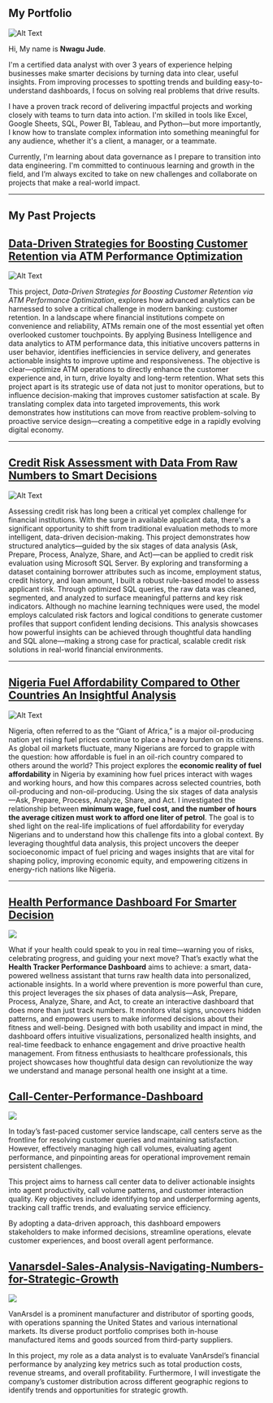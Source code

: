 ## My Portfolio
![Alt Text](https://github.com/judoski366/Judenwagu-portfolio/blob/main/Github%20profile%20pics.jfif)

Hi, My name is **Nwagu Jude**.

I'm a certified data analyst with over 3 years of experience helping businesses make smarter decisions by turning data into clear, useful insights. From improving processes to spotting trends and building easy-to-understand dashboards, I focus on solving real problems that drive results.

I have a proven track record of delivering impactful projects and working closely with teams to turn data into action. I'm skilled in tools like Excel, Google Sheets, SQL, Power BI, Tableau, and Python—but more importantly, I know how to translate complex information into something meaningful for any audience, whether it's a client, a manager, or a teammate.

Currently, I'm learning about data governance as I prepare to transition into data engineering. I'm committed to continuous learning and growth in the field, and I’m always excited to take on new challenges and collaborate on projects that make a real-world impact.

---

## My Past Projects

## [Data-Driven Strategies for Boosting Customer Retention via ATM Performance Optimization](https://github.com/judoski366/Data-Driven_Atm-Optimization)

![Alt Text](https://github.com/judoski366/Data-Driven_Atm-Optimization/blob/main/Atm_pic.jpg)

This project, *Data-Driven Strategies for Boosting Customer Retention via ATM Performance Optimization*, explores how advanced analytics can be harnessed to solve a critical challenge in modern banking: customer retention. In a landscape where financial institutions compete on convenience and reliability, ATMs remain one of the most essential yet often overlooked customer touchpoints. By applying Business Intelligence and data analytics to ATM performance data, this initiative uncovers patterns in user behavior, identifies inefficiencies in service delivery, and generates actionable insights to improve uptime and responsiveness. The objective is clear—optimize ATM operations to directly enhance the customer experience and, in turn, drive loyalty and long-term retention. What sets this project apart is its strategic use of data not just to monitor operations, but to influence decision-making that improves customer satisfaction at scale. By translating complex data into targeted improvements, this work demonstrates how institutions can move from reactive problem-solving to proactive service design—creating a competitive edge in a rapidly evolving digital economy.

---

## [Credit Risk Assessment with Data From Raw Numbers to Smart Decisions](https://github.com/judoski366/Credit-Risk-Assessment-with-Data-From-Raw-Numbers-to-Smart-Decisions/blob/main/README.md)

![Alt Text](https://github.com/judoski366/Credit-Risk-Assessment-with-Data-From-Raw-Numbers-to-Smart-Decisions/blob/main/Free%20Vector%20_%20Risk%20management%20concept%20illustration.jpeg)


Assessing credit risk has long been a critical yet complex challenge for financial institutions. With the surge in available applicant data, there's a significant opportunity to shift from traditional evaluation methods to more intelligent, data-driven decision-making. This project demonstrates how structured analytics—guided by the six stages of data analysis (Ask, Prepare, Process, Analyze, Share, and Act)—can be applied to credit risk evaluation using Microsoft SQL Server. By exploring and transforming a dataset containing borrower attributes such as income, employment status, credit history, and loan amount, I built a robust rule-based model to assess applicant risk. Through optimized SQL queries, the raw data was cleaned, segmented, and analyzed to surface meaningful patterns and key risk indicators. Although no machine learning techniques were used, the model employs calculated risk factors and logical conditions to generate customer profiles that support confident lending decisions. This analysis showcases how powerful insights can be achieved through thoughtful data handling and SQL alone—making a strong case for practical, scalable credit risk solutions in real-world financial environments.

---

## [Nigeria Fuel Affordability Compared to Other Countries An Insightful Analysis](https://github.com/judoski366/Nigeria-s-Fuel-Affordability-Compared-to-Other-Countries-An-Insightful-Analysis.)

![Alt Text](https://github.com/judoski366/Nigeria-s-Fuel-Affordability-Compared-to-Other-Countries-An-Insightful-Analysis./blob/main/oil%20price.jpg)


Nigeria, often referred to as the “Giant of Africa,” is a major oil-producing nation yet rising fuel prices continue to place a heavy burden on its citizens. As global oil markets fluctuate, many Nigerians are forced to grapple with the question: how affordable is fuel in an oil-rich country compared to others around the world? This project explores the **economic reality of fuel affordability** in Nigeria by examining how fuel prices interact with wages and working hours, and how this compares across selected countries, both oil-producing and non-oil-producing. Using the six stages of data analysis—Ask, Prepare, Process, Analyze, Share, and Act. I investigated the relationship between **minimum wage, fuel cost, and the number of hours the average citizen must work to afford one liter of petrol**. The goal is to shed light on the real-life implications of fuel affordability for everyday Nigerians and to understand how this challenge fits into a global context. By leveraging thoughtful data analysis, this project uncovers the deeper socioeconomic impact of fuel pricing and wages insights that are vital for shaping policy, improving economic equity, and empowering citizens in energy-rich nations like Nigeria.


---

## [Health Performance Dashboard For Smarter Decision](https://github.com/judoski366/Health-Performance-Dashboard-For-Smarter-Decision)

![](https://github.com/judoski366/Health-Performance-Dashboard-For-Smarter-Decision/blob/main/Health%20dashboard.PNG)


What if your health could speak to you in real time—warning you of risks, celebrating progress, and guiding your next move? That’s exactly what the **Health Tracker Performance Dashboard** aims to achieve: a smart, data-powered wellness assistant that turns raw health data into personalized, actionable insights. In a world where prevention is more powerful than cure, this project leverages the six phases of data analysis—Ask, Prepare, Process, Analyze, Share, and Act, to create an interactive dashboard that does more than just track numbers. It monitors vital signs, uncovers hidden patterns, and empowers users to make informed decisions about their fitness and well-being. Designed with both usability and impact in mind, the dashboard offers intuitive visualizations, personalized health insights, and real-time feedback to enhance engagement and drive proactive health management. From fitness enthusiasts to healthcare professionals, this project showcases how thoughtful data design can revolutionize the way we understand and manage personal health one insight at a time.


## [Call-Center-Performance-Dashboard](https://github.com/judoski366/Call-Center-Performance-Dashboard)

![](https://github.com/judoski366/Call-Center-Performance-Dashboard/blob/main/call%20centre%20image.jpg)


In today’s fast-paced customer service landscape, call centers serve as the frontline for resolving customer queries and maintaining satisfaction. However, effectively managing high call volumes, evaluating agent performance, and pinpointing areas for operational improvement remain persistent challenges.

This project aims to harness call center data to deliver actionable insights into agent productivity, call volume patterns, and customer interaction quality. Key objectives include identifying top and underperforming agents, tracking call traffic trends, and evaluating service efficiency.

By adopting a data-driven approach, this dashboard empowers stakeholders to make informed decisions, streamline operations, elevate customer experiences, and boost overall agent performance.


## [Vanarsdel-Sales-Analysis-Navigating-Numbers-for-Strategic-Growth](https://github.com/judoski366/Vanarsdel-Sales-Analysis-Navigating-Numbers-for-Strategic-Growth/blob/main/README.md#vanarsdel-sales-analysis-navigating-numbers-for-strategic-growth)


![](https://github.com/judoski366/Vanarsdel-Sales-Analysis-Navigating-Numbers-for-Strategic-Growth/blob/main/vanarsdel%20image.jpg)

VanArsdel is a prominent manufacturer and distributor of sporting goods, with operations spanning the United States and various international markets. Its diverse product portfolio comprises both in-house manufactured items and goods sourced from third-party suppliers.

In this project, my role as a data analyst is to evaluate VanArsdel’s financial performance by analyzing key metrics such as total production costs, revenue streams, and overall profitability. Furthermore, I will investigate the company’s customer distribution across different geographic regions to identify trends and opportunities for strategic growth.




















